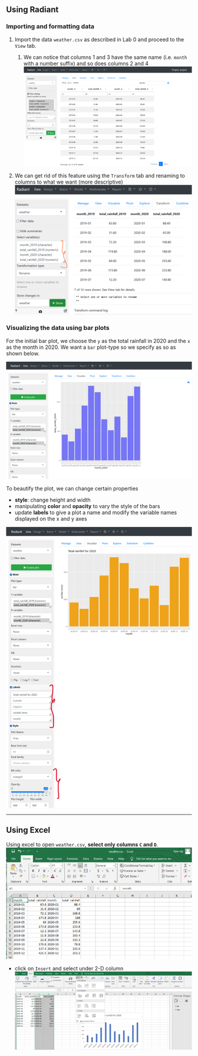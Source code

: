 ## Using Radiant

### Importing and formatting data
1. Import the data `weather.csv` as described in Lab 0 and proceed to the `View` tab.
	1. We can notice that columns 1 and 3 have the same name (i.e. `month` with a number suffix) and so does columns 2 and 4
	![Lab1-1](../assets/Lab1-1.png)


2. We can get rid of this feature using the `Transform` tab and renaming to columns to what we want (more descriptive)
	![Lab1-2](../assets/Lab1-2.png)

### Visualizing the data using bar plots
For the initial bar plot, we choose the `y` as the total rainfall in 2020 and the `x` as the month in 2020. We want a `bar` plot-type so we specify as so as shown below.

![Lab1-3](../assets/Lab1-3.png)

To beautify the plot, we can change certain properties
- **style**: change height and width
- manipulating **color** and **opacity** to vary the style of the bars
- update **labels** to give a plot a name and modify the variable names displayed on the x and y axes

![Lab1-4](../assets/Lab1-4.png)

---
## Using Excel

Using excel to open `weather.csv`, **select only columns `C` and `D`**.
![Lab1-5](../assets/Lab1-5.png)

- click on `Insert` and select under 2-D column
![Lab1-6](../assets/Lab1-6.png)
